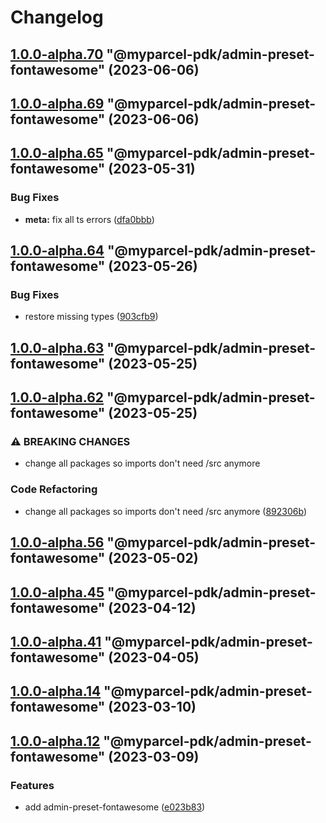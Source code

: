 # Changelog

<!-- MONODEPLOY:BELOW -->

## [1.0.0-alpha.70](https://github/myparcelnl/js-pdk/compare/@myparcel-pdk/admin-preset-fontawesome@1.0.0-alpha.69...@myparcel-pdk/admin-preset-fontawesome@1.0.0-alpha.70) "@myparcel-pdk/admin-preset-fontawesome" (2023-06-06)




## [1.0.0-alpha.69](https://github/myparcelnl/js-pdk/compare/@myparcel-pdk/admin-preset-fontawesome@1.0.0-alpha.68...@myparcel-pdk/admin-preset-fontawesome@1.0.0-alpha.69) "@myparcel-pdk/admin-preset-fontawesome" (2023-06-06)




## [1.0.0-alpha.65](https://github/myparcelnl/js-pdk/compare/@myparcel-pdk/admin-preset-fontawesome@1.0.0-alpha.64...@myparcel-pdk/admin-preset-fontawesome@1.0.0-alpha.65) "@myparcel-pdk/admin-preset-fontawesome" (2023-05-31)


### Bug Fixes

* **meta:** fix all ts errors ([dfa0bbb](https://github/myparcelnl/js-pdk/commit/dfa0bbb308c4863ce0fb4c9a0d55f2b5fa8fdb6c))




## [1.0.0-alpha.64](https://github/myparcelnl/js-pdk/compare/@myparcel-pdk/admin-preset-fontawesome@1.0.0-alpha.63...@myparcel-pdk/admin-preset-fontawesome@1.0.0-alpha.64) "@myparcel-pdk/admin-preset-fontawesome" (2023-05-26)


### Bug Fixes

* restore missing types ([903cfb9](https://github/myparcelnl/js-pdk/commit/903cfb95f161bb5b49fbb91c4f96a7e44c524db8))




## [1.0.0-alpha.63](https://github/myparcelnl/js-pdk/compare/@myparcel-pdk/admin-preset-fontawesome@1.0.0-alpha.62...@myparcel-pdk/admin-preset-fontawesome@1.0.0-alpha.63) "@myparcel-pdk/admin-preset-fontawesome" (2023-05-25)




## [1.0.0-alpha.62](https://github/myparcelnl/js-pdk/compare/@myparcel-pdk/admin-preset-fontawesome@1.0.0-alpha.61...@myparcel-pdk/admin-preset-fontawesome@1.0.0-alpha.62) "@myparcel-pdk/admin-preset-fontawesome" (2023-05-25)


### ⚠ BREAKING CHANGES

* change all packages so imports don't need /src anymore

### Code Refactoring

* change all packages so imports don't need /src anymore ([892306b](https://github/myparcelnl/js-pdk/commit/892306bd3307fe8d5d011bbf6eb7654f7365347a))




## [1.0.0-alpha.56](https://github/myparcelnl/js-pdk/compare/@myparcel-pdk/admin-preset-fontawesome@1.0.0-alpha.55...@myparcel-pdk/admin-preset-fontawesome@1.0.0-alpha.56) "@myparcel-pdk/admin-preset-fontawesome" (2023-05-02)




## [1.0.0-alpha.45](https://github/myparcelnl/js-pdk/compare/@myparcel-pdk/admin-preset-fontawesome@1.0.0-alpha.44...@myparcel-pdk/admin-preset-fontawesome@1.0.0-alpha.45) "@myparcel-pdk/admin-preset-fontawesome" (2023-04-12)




## [1.0.0-alpha.41](https://github/myparcelnl/js-pdk/compare/@myparcel-pdk/admin-preset-fontawesome@1.0.0-alpha.40...@myparcel-pdk/admin-preset-fontawesome@1.0.0-alpha.41) "@myparcel-pdk/admin-preset-fontawesome" (2023-04-05)




## [1.0.0-alpha.14](https://github/myparcelnl/js-pdk/compare/@myparcel-pdk/admin-preset-fontawesome@1.0.0-alpha.13...@myparcel-pdk/admin-preset-fontawesome@1.0.0-alpha.14) "@myparcel-pdk/admin-preset-fontawesome" (2023-03-10)




## [1.0.0-alpha.12](https://github/myparcelnl/js-pdk/compare/@myparcel-pdk/admin-preset-fontawesome@1.0.0-alpha.11...@myparcel-pdk/admin-preset-fontawesome@1.0.0-alpha.12) "@myparcel-pdk/admin-preset-fontawesome" (2023-03-09)


### Features

* add admin-preset-fontawesome ([e023b83](https://github/myparcelnl/js-pdk/commit/e023b833bd1da1db62a226b7ac43675a22ca3583))


